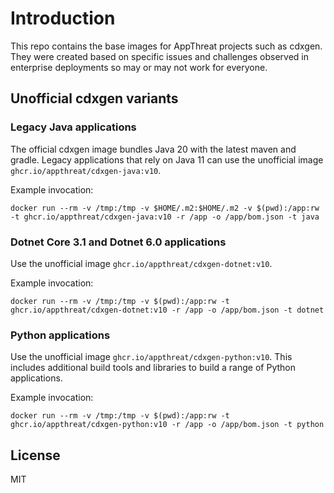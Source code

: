 # Introduction

This repo contains the base images for AppThreat projects such as cdxgen. They were created based on specific issues and challenges observed in enterprise deployments so may or may not work for everyone.

## Unofficial cdxgen variants

### Legacy Java applications

The official cdxgen image bundles Java 20 with the latest maven and gradle. Legacy applications that rely on Java 11 can use the unofficial image `ghcr.io/appthreat/cdxgen-java:v10`.

Example invocation:

```shell
docker run --rm -v /tmp:/tmp -v $HOME/.m2:$HOME/.m2 -v $(pwd):/app:rw -t ghcr.io/appthreat/cdxgen-java:v10 -r /app -o /app/bom.json -t java
```

### Dotnet Core 3.1 and Dotnet 6.0 applications

Use the unofficial image `ghcr.io/appthreat/cdxgen-dotnet:v10`.

Example invocation:

```shell
docker run --rm -v /tmp:/tmp -v $(pwd):/app:rw -t ghcr.io/appthreat/cdxgen-dotnet:v10 -r /app -o /app/bom.json -t dotnet
```

### Python applications

Use the unofficial image `ghcr.io/appthreat/cdxgen-python:v10`. This includes additional build tools and libraries to build a range of Python applications.

Example invocation:

```shell
docker run --rm -v /tmp:/tmp -v $(pwd):/app:rw -t ghcr.io/appthreat/cdxgen-python:v10 -r /app -o /app/bom.json -t python
```

## License

MIT
